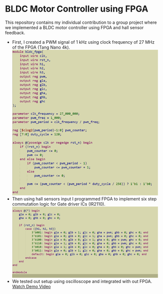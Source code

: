 # BLDC Motor Controller using FPGA
This repository contains my individual contribution to a group project where we implemented a BLDC motor controller using FPGA and hall sensor feedback.
- First, I created a PWM signal of 1 kHz using clock frequency of 27 MHz of the FPGA (Tang Nano 4k).
![PWM](Images&Video/pwm_generation.png)
- Then using hall sensors input I programmed FPGA to implement six step commutation logic for Gate driver ICs (IR2110).
![SixStep](Images&Video/six_step_commutation.png)
- We tested out setup using oscilloscope and integrated with out FPGA.
[Watch Demo Video](https://drive.google.com/drive/folders/1dEPLctOtZOhWvlEEKNbfVZZVa_7WYdhv)
